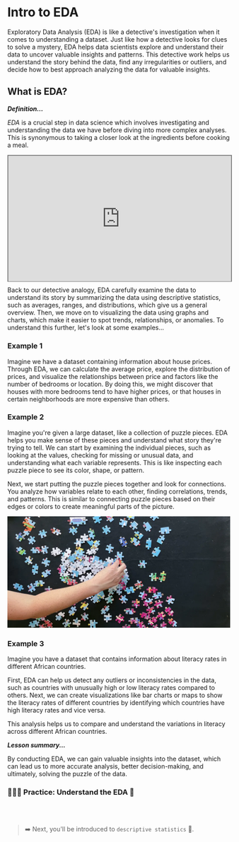 # Intro to EDA
Exploratory Data Analysis (EDA) is like a detective's investigation when it comes to understanding a dataset. Just like how a detective looks for clues to solve a mystery, EDA helps data scientists explore and understand their data to uncover valuable insights and patterns. This detective work helps us understand the story behind the data, find any irregularities or outliers, and decide how to best approach analyzing the data for valuable insights.

## What is EDA?

<aside>

**_Definition..._**

_EDA_ is a crucial step in data science which involves investigating and understanding the data we have before diving into more complex analyses. This is synonymous to taking a closer look at the ingredients before cooking a meal.

</aside>

<div style="position: relative; padding-bottom: 56.25%; height: 0;"><iframe src="https://www.youtube.com/embed/QiqZliDXCCg" title="Web Scrapping Intro" frameborder="0" allow="accelerometer; autoplay; clipboard-write; encrypted-media; gyroscope; picture-in-picture" allowfullscreen style="position: absolute; top: 0; left: 0; width: 100%; height: 100%; border: 2px solid grey;"></iframe></div>

Back to our detective analogy, EDA carefully examine the data to understand its story by summarizing the data using descriptive statistics, such as averages, ranges, and distributions, which give us a general overview. Then, we move on to visualizing the data using graphs and charts, which make it easier to spot trends, relationships, or anomalies. To understand this further, let's look at some examples...

### Example 1
Imagine we have a dataset containing information about house prices. Through EDA, we can calculate the average price, explore the distribution of prices, and visualize the relationships between price and factors like the number of bedrooms or location. By doing this, we might discover that houses with more bedrooms tend to have higher prices, or that houses in certain neighborhoods are more expensive than others.

### Example 2
Imagine you're given a large dataset, like a collection of puzzle pieces. EDA helps you make sense of these pieces and understand what story they're trying to tell. We can start by examining the individual pieces, such as looking at the values, checking for missing or unusual data, and understanding what each variable represents. This is like inspecting each puzzle piece to see its color, shape, or pattern.

Next, we start putting the puzzle pieces together and look for connections. You analyze how variables relate to each other, finding correlations, trends, and patterns. This is similar to connecting puzzle pieces based on their edges or colors to create meaningful parts of the picture.

![putting-puzzles-together.webp](./eda/putting-puzzles-together.webp)

### Example 3
Imagine you have a dataset that contains information about literacy rates in different African countries. 

First, EDA can help us detect any outliers or inconsistencies in the data, such as countries with unusually high or low literacy rates compared to others. Next, we can create visualizations like bar charts or maps to show the literacy rates of different countries by identifying which countries have high literacy rates and vice versa.

This analysis helps us to compare and understand the variations in literacy across different African countries.

<aside>

**_Lesson summary..._**

 By conducting EDA, we can gain valuable insights into the dataset, which can lead us to more accurate analysis, better decision-making, and ultimately, solving the puzzle of the data.

</aside>



### 👩🏾‍🎨 Practice: Understand the EDA 🎯


 <br><br>

> ➡️ Next, you'll be introduced to `descriptive statistics` 🎯.